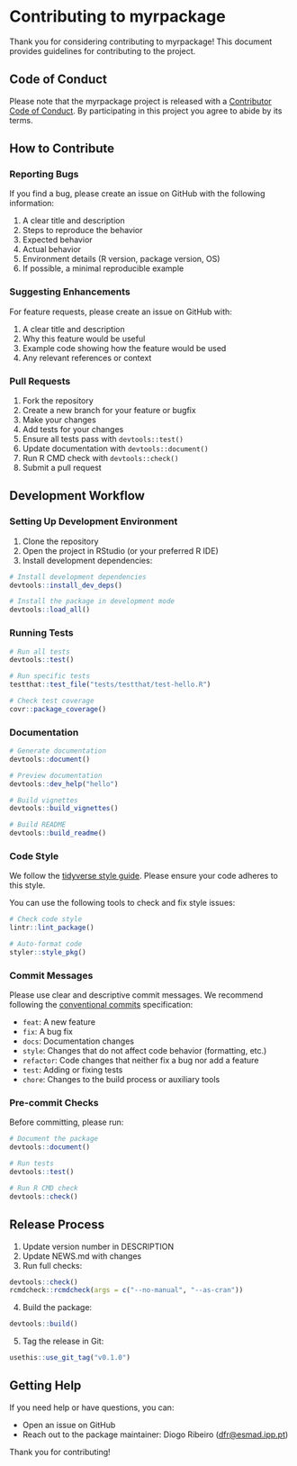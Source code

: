 # Contributing to myrpackage

Thank you for considering contributing to myrpackage! This document provides guidelines for contributing to the project.

## Code of Conduct

Please note that the myrpackage project is released with a [Contributor Code of Conduct](CODE_OF_CONDUCT.md). By participating in this project you agree to abide by its terms.

## How to Contribute

### Reporting Bugs

If you find a bug, please create an issue on GitHub with the following information:

1. A clear title and description
2. Steps to reproduce the behavior
3. Expected behavior
4. Actual behavior
5. Environment details (R version, package version, OS)
6. If possible, a minimal reproducible example

### Suggesting Enhancements

For feature requests, please create an issue on GitHub with:

1. A clear title and description
2. Why this feature would be useful
3. Example code showing how the feature would be used
4. Any relevant references or context

### Pull Requests

1. Fork the repository
2. Create a new branch for your feature or bugfix
3. Make your changes
4. Add tests for your changes
5. Ensure all tests pass with `devtools::test()`
6. Update documentation with `devtools::document()`
7. Run R CMD check with `devtools::check()`
8. Submit a pull request

## Development Workflow

### Setting Up Development Environment

1. Clone the repository
2. Open the project in RStudio (or your preferred R IDE)
3. Install development dependencies:

```r
# Install development dependencies
devtools::install_dev_deps()

# Install the package in development mode
devtools::load_all()
```

### Running Tests

```r
# Run all tests
devtools::test()

# Run specific tests
testthat::test_file("tests/testthat/test-hello.R")

# Check test coverage
covr::package_coverage()
```

### Documentation

```r
# Generate documentation
devtools::document()

# Preview documentation
devtools::dev_help("hello")

# Build vignettes
devtools::build_vignettes()

# Build README
devtools::build_readme()
```

### Code Style

We follow the [tidyverse style guide](https://style.tidyverse.org/). Please ensure your code adheres to this style.

You can use the following tools to check and fix style issues:

```r
# Check code style
lintr::lint_package()

# Auto-format code
styler::style_pkg()
```

### Commit Messages

Please use clear and descriptive commit messages. We recommend following the [conventional commits](https://www.conventionalcommits.org/) specification:

- `feat`: A new feature
- `fix`: A bug fix
- `docs`: Documentation changes
- `style`: Changes that do not affect code behavior (formatting, etc.)
- `refactor`: Code changes that neither fix a bug nor add a feature
- `test`: Adding or fixing tests
- `chore`: Changes to the build process or auxiliary tools

### Pre-commit Checks

Before committing, please run:

```r
# Document the package
devtools::document()

# Run tests
devtools::test()

# Run R CMD check
devtools::check()
```

## Release Process

1. Update version number in DESCRIPTION
2. Update NEWS.md with changes
3. Run full checks:

```r
devtools::check()
rcmdcheck::rcmdcheck(args = c("--no-manual", "--as-cran"))
```

4. Build the package:

```r
devtools::build()
```

5. Tag the release in Git:

```r
usethis::use_git_tag("v0.1.0")
```

## Getting Help

If you need help or have questions, you can:

- Open an issue on GitHub
- Reach out to the package maintainer: Diogo Ribeiro (dfr@esmad.ipp.pt)

Thank you for contributing!
